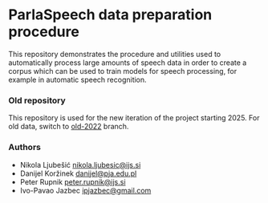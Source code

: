 # ParlaSpeech data preparation procedure

This repository demonstrates the procedure and utilities used to automatically process large amounts of speech data in
order to create a corpus which can be used to train models for speech processing, for example in automatic speech
recognition.

### Old repository

This repository is used for the new iteration of the project starting 2025. For old data, switch to [old-2022](clarinsi/parlaspeech/tree/old-2022) branch.

### Authors

* Nikola Ljubešić <nikola.ljubesic@ijs.si>
* Danijel Koržinek <danijel@pja.edu.pl>
* Peter Rupnik <peter.rupnik@ijs.si>
* Ivo-Pavao Jazbec <ipjazbec@gmail.com>

